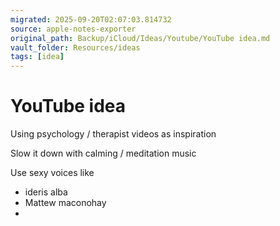 ```yaml
---
migrated: 2025-09-20T02:07:03.814732
source: apple-notes-exporter
original_path: Backup/iCloud/Ideas/Youtube/YouTube idea.md
vault_folder: Resources/ideas
tags: [idea]
---
```

# YouTube idea

Using psychology / therapist videos as inspiration

Slow it down with calming / meditation music 

Use sexy voices like
- ideris alba
- Mattew maconohay 
- 


